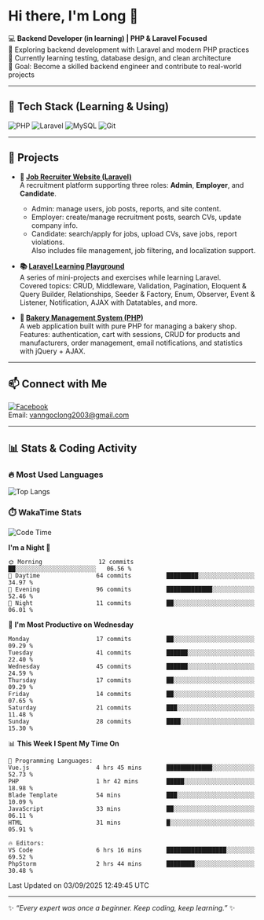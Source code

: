 # Hi there, I'm Long 👋

💻 **Backend Developer (in learning) | PHP & Laravel Focused**  
🚀 Exploring backend development with Laravel and modern PHP practices  
🌱 Currently learning testing, database design, and clean architecture  
🎯 Goal: Become a skilled backend engineer and contribute to real-world projects  

---

## 🔧 Tech Stack (Learning & Using)
![PHP](https://img.shields.io/badge/PHP-777BB4?style=for-the-badge&logo=php&logoColor=white)
![Laravel](https://img.shields.io/badge/Laravel-FF2D20?style=for-the-badge&logo=laravel&logoColor=white)
![MySQL](https://img.shields.io/badge/MySQL-005C84?style=for-the-badge&logo=mysql&logoColor=white)
![Git](https://img.shields.io/badge/Git-F05032?style=for-the-badge&logo=git&logoColor=white)

---

## 🚀 Projects

- **💼 [Job Recruiter Website (Laravel)](https://github.com/ngoclong712/web_moi_gioi_viec_lam)**  
  A recruitment platform supporting three roles: **Admin**, **Employer**, and **Candidate**.  
  - Admin: manage users, job posts, reports, and site content.  
  - Employer: create/manage recruitment posts, search CVs, update company info.  
  - Candidate: search/apply for jobs, upload CVs, save jobs, report violations.  
  Also includes file management, job filtering, and localization support.

- **📚 [Laravel Learning Playground](https://github.com/ngoclong712/web_laravel)**  
  A series of mini-projects and exercises while learning Laravel.  
  Covered topics: CRUD, Middleware, Validation, Pagination, Eloquent & Query Builder, Relationships, Seeder & Factory, Enum, Observer, Event & Listener, Notification, AJAX with Datatables, and more.  

- **🍞 [Bakery Management System (PHP)](https://github.com/ngoclong712/Bakery_Management_System)**  
  A web application built with pure PHP for managing a bakery shop.  
  Features: authentication, cart with sessions, CRUD for products and manufacturers, order management, email notifications, and statistics with jQuery + AJAX.    

---

## 📫 Connect with Me
[![Facebook](https://img.shields.io/badge/Facebook-1877F2?style=for-the-badge&logo=facebook&logoColor=white)](https://facebook.com/vanngoclong712)    
Email: vanngoclong2003@gmail.com

---

## 📊 Stats & Coding Activity

### 🔥 Most Used Languages
![Top Langs](https://github-readme-stats.vercel.app/api/top-langs/?username=ngoclong712&layout=compact&theme=radical)

### ⏱️ WakaTime Stats
<!--START_SECTION:waka-->
![Code Time](http://img.shields.io/badge/Code%20Time-17%20hrs%2058%20mins-blue)

**I'm a Night 🦉** 

```text
🌞 Morning                12 commits          ██░░░░░░░░░░░░░░░░░░░░░░░   06.56 % 
🌆 Daytime                64 commits          █████████░░░░░░░░░░░░░░░░   34.97 % 
🌃 Evening                96 commits          █████████████░░░░░░░░░░░░   52.46 % 
🌙 Night                  11 commits          ██░░░░░░░░░░░░░░░░░░░░░░░   06.01 % 
```
📅 **I'm Most Productive on Wednesday** 

```text
Monday                   17 commits          ██░░░░░░░░░░░░░░░░░░░░░░░   09.29 % 
Tuesday                  41 commits          ██████░░░░░░░░░░░░░░░░░░░   22.40 % 
Wednesday                45 commits          ██████░░░░░░░░░░░░░░░░░░░   24.59 % 
Thursday                 17 commits          ██░░░░░░░░░░░░░░░░░░░░░░░   09.29 % 
Friday                   14 commits          ██░░░░░░░░░░░░░░░░░░░░░░░   07.65 % 
Saturday                 21 commits          ███░░░░░░░░░░░░░░░░░░░░░░   11.48 % 
Sunday                   28 commits          ████░░░░░░░░░░░░░░░░░░░░░   15.30 % 
```


📊 **This Week I Spent My Time On** 

```text
💬 Programming Languages: 
Vue.js                   4 hrs 45 mins       █████████████░░░░░░░░░░░░   52.73 % 
PHP                      1 hr 42 mins        █████░░░░░░░░░░░░░░░░░░░░   18.98 % 
Blade Template           54 mins             ███░░░░░░░░░░░░░░░░░░░░░░   10.09 % 
JavaScript               33 mins             ██░░░░░░░░░░░░░░░░░░░░░░░   06.11 % 
HTML                     31 mins             █░░░░░░░░░░░░░░░░░░░░░░░░   05.91 % 

🔥 Editors: 
VS Code                  6 hrs 16 mins       █████████████████░░░░░░░░   69.52 % 
PhpStorm                 2 hrs 44 mins       ████████░░░░░░░░░░░░░░░░░   30.48 % 
```


 Last Updated on 03/09/2025 12:49:45 UTC
<!--END_SECTION:waka-->


---

✨ *“Every expert was once a beginner. Keep coding, keep learning.”* ✨
<!--
**ngoclong712/ngoclong712** is a ✨ _special_ ✨ repository because its `README.md` (this file) appears on your GitHub profile.

Here are some ideas to get you started:

![Long's GitHub stats](https://github-readme-stats.vercel.app/api?username=ngoclong712&show_icons=true&theme=radical)  
- 🔭 I’m currently working on ...
- 🌱 I’m currently learning ...
- 👯 I’m looking to collaborate on ...
- 🤔 I’m looking for help with ...
- 💬 Ask me about ...
- 📫 How to reach me: ...
- 😄 Pronouns: ...
- ⚡ Fun fact: ...
-->
